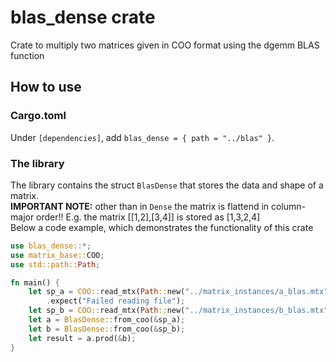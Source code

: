 # blas\_dense crate

Crate to multiply two matrices given in COO format using the dgemm BLAS function

## How to use

### Cargo.toml
Under `[dependencies]`, add `blas_dense = { path = "../blas" }`.

### The library

The library contains the struct `BlasDense` that stores the data and shape of a matrix.  
**IMPORTANT NOTE:** other than in `Dense` the matrix is flattend in column-major order!! E.g. the matrix [[1,2],[3,4]] is stored as [1,3,2,4]  
Below a code example, which demonstrates the functionality of this crate

```rust
use blas_dense::*;
use matrix_base::COO;
use std::path::Path;

fn main() {
    let sp_a = COO::read_mtx(Path::new("../matrix_instances/a_blas.mtx"), false)
        .expect("Failed reading file");
    let sp_b = COO::read_mtx(Path::new("../matrix_instances/b_blas.mtx"), false).expect("Failed reading file");
    let a = BlasDense::from_coo(&sp_a);
    let b = BlasDense::from_coo(&sp_b);
    let result = a.prod(&b);
}
